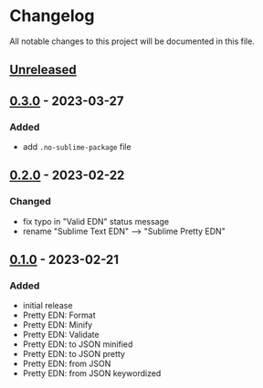 # Changelog

All notable changes to this project will be documented in this file.

## [Unreleased]

## [0.3.0] - 2023-03-27
### Added
- add `.no-sublime-package` file

## [0.2.0] - 2023-02-22
### Changed
- fix typo in "Valid EDN" status message
- rename "Sublime Text EDN" --> "Sublime Pretty EDN"

## [0.1.0] - 2023-02-21
### Added
- initial release
- Pretty EDN: Format
- Pretty EDN: Minify
- Pretty EDN: Validate
- Pretty EDN: to JSON minified
- Pretty EDN: to JSON pretty
- Pretty EDN: from JSON
- Pretty EDN: from JSON keywordized

[Unreleased]: https://github.com/oakmac/sublime-pretty-edn/compare/v0.3.0...HEAD
[0.3.0]: https://github.com/oakmac/sublime-pretty-edn/releases/tag/v0.3.0
[0.2.0]: https://github.com/oakmac/sublime-pretty-edn/releases/tag/v0.2.0
[0.1.0]: https://github.com/oakmac/sublime-pretty-edn/releases/tag/v0.1.0
